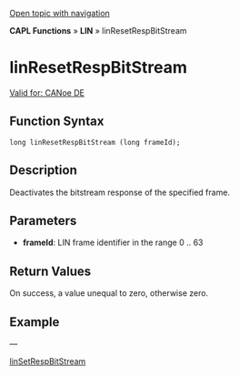 [Open topic with navigation](../../../../../CANoeDEFamily.htm#Topics/CAPLFunctions/LIN/Functions/CAPLfunctionLINResetRespBitStream.md)

**CAPL Functions** » **LIN** » linResetRespBitStream

# linResetRespBitStream

[Valid for: CANoe DE](../../../Shared/FeatureAvailability.md)

## Function Syntax

```
long linResetRespBitStream (long frameId);
```

## Description

Deactivates the bitstream response of the specified frame.

## Parameters

- **frameId**: LIN frame identifier in the range 0 .. 63

## Return Values

On success, a value unequal to zero, otherwise zero.

## Example

—

[linSetRespBitStream](CAPLfunctionLINSetRespBitStream.md)
